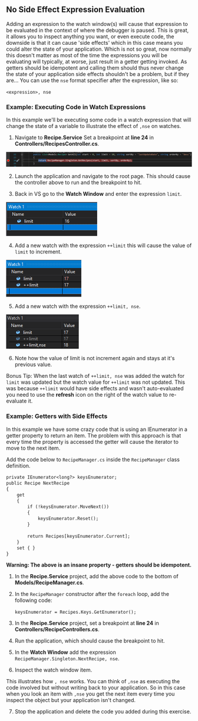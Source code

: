## No Side Effect Expression Evaluation
Adding an expression to the watch window(s) will cause that expression to be evaluated in the context of where the debugger is paused. This is great, it allows you to inspect anything you want, or even execute code, the downside is that it can cause 'side effects' which in this case means you could alter the state of your application. Which is not so great, now normally this doesn't matter as most of the time the expressions you will be evaluating will typically, at worse, just result in a getter getting invoked. As getters should be idempotent and calling them should thus never change the state of your application side effects shouldn't be a problem, but if they are... You can use the `nse` format specifier after the expression, like so:

`<expression>, nse`

### Example: Executing Code in Watch Expressions
In this example we'll be executing some code in a watch expression that will change the state of a variable to illustrate the effect of `,nse` on watches.

1. Navigate to **Recipe.Service** Set a breakpoint at **line 24** in **Controllers/RecipesController.cs**.

![Breakpoint at line 24 in RecipeController.cs](NoSideEffect-SetBreakpoint1.png)

2. Launch the application and navigate to the root page. This should cause the controller above to run and the breakpoint to hit.

3. Back in VS go to the **Watch Window** and enter the expression `limit`.

![Watch 'limit' added with a value of 10](NoSideEffect-AddFirstWatch.png)

4. Add a new watch with the expression `++limit` this will cause the value of `limit` to increment.

![Watch '++limit' added with a value of 11](NoSideEffect-AddWatchWithSideEffect.png)

5. Add a new watch with the expression `++limit, nse`.

![Watch '++limit, nse' added with a value of 11](NoSideEffect-AddWatchWithNoSideEffect.png)

6. Note how the value of limit is not increment again and stays at it's previous value.

Bonus Tip: When the last watch of `++limit, nse` was added the watch for `limit` was updated but the watch value for `++limit` was not updated. This was because `++limit` would have side effects and wasn't auto-evaluated you need to use the **refresh** icon on the right of the watch value to re-evaluate it. 


### Example: Getters with Side Effects
In this example we have some crazy code that is using an IEnumerator in a getter property to return an item. The problem with this approach is that every time the property is accessed the getter will cause the iterator to move to the next item. 

Add the code below to `RecipeManager.cs` inside the `RecipeManager` class definition. 

```
private IEnumerator<long?> keysEnumerator;
public Recipe NextRecipe
{
    get
    {
        if (!keysEnumerator.MoveNext())
        {
            keysEnumerator.Reset();
        }

        return Recipes[keysEnumerator.Current];
    }
    set { }
}
```
**Warning: The above is an insane property - getters should be idempotent.**

1. In the **Recipe.Service** project, add the above code to the bottom of **Models/RecipeManager.cs**. 

2.  In the `RecipeManager` constructor after the `foreach` loop, add the following code:

    `keysEnumerator = Recipes.Keys.GetEnumerator();`

3. In the **Recipe.Service** project, set a breakpoint at **line 24** in **Controllers/RecipeControllers.cs**.

4. Run the application, which should cause the breakpoint to hit.

5. In the **Watch Window** add the expression `RecipeManager.Singleton.NextRecipe, nse`.

6. Inspect the watch window item. 

This illustrates how `, nse` works. You can think of `,nse` as executing the code involved but without writing back to your application. So in this case when you look an item with `,nse` you get the next item every time you inspect the object but your application isn't changed. 

7. Stop the application and delete the code you added during this exercise.